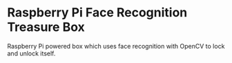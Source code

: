 Raspberry Pi Face Recognition Treasure Box
==========================================
Raspberry Pi powered box which uses face recognition with OpenCV to lock and unlock itself. 
